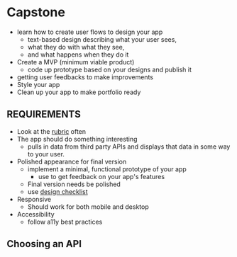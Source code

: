 # Capstone
- learn how to create user flows to design your app
  - text-based design describing what your user sees, 
  - what they do with what they see, 
  - and what happens when they do it
- Create a MVP (minimum viable product)
  - code up prototype based on your designs and publish it
- getting user feedbacks to make improvements
- Style your app
- Clean up your app to make portfolio ready

## REQUIREMENTS
- Look at the [rubric](https://docs.google.com/spreadsheets/d/1PPlV2js16NNbxI6hcknxSptXyyto4onnUPPdML44aJU/edit#gid=1227063358) often
- The app should do something interesting
  - pulls in data from third party APIs and displays that data in some way to your user.
- Polished appearance for final version
  - implement a minimal, functional prototype of your app
    - use to get feedback on your app's features
  - Final version needs be polished
  - use [design checklist](https://gist.github.com/alfaraday/c54c3504b3bb14a879428e9939f6f430)
- Responsive
  - Should work for both mobile and desktop
- Accessibility
  - follow a11y best practices

## Choosing an API
